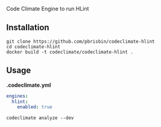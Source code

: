 Code Climate Engine to run HLint

## Installation

```
git clone https://github.com/pbrisbin/codeclimate-hlint
cd codeclimate-hlint
docker build -t codeclimate/codeclimate-hlint .
```

## Usage

**.codeclimate.yml**

```yml
engines:
  hlint:
    enabled: true
```

```
codeclimate analyze --dev
```
